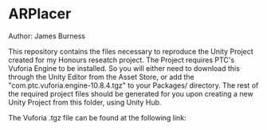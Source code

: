 # ARPlacer

Author: James Burness

This repository contains the files necessary to reproduce the Unity Project created for my Honours reseatch project.
The Project requires PTC's Vuforia Engine to be installed. So you will either need to download this through the Unity Editor from the Asset Store, or add the "com.ptc.vuforia.engine-10.8.4.tgz" to your Packages/ directory. The rest of the required project files should be generated for you upon creating a new Unity Project from this folder, using Unity Hub.

The Vuforia .tgz file can be found at the following link:


